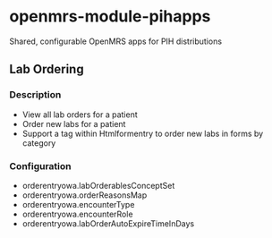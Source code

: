 # openmrs-module-pihapps

Shared, configurable OpenMRS apps for PIH distributions

## Lab Ordering

### Description

* View all lab orders for a patient
* Order new labs for a patient
* Support a tag within Htmlformentry to order new labs in forms by category

### Configuration

* orderentryowa.labOrderablesConceptSet
* orderentryowa.orderReasonsMap
* orderentryowa.encounterType
* orderentryowa.encounterRole
* orderentryowa.labOrderAutoExpireTimeInDays